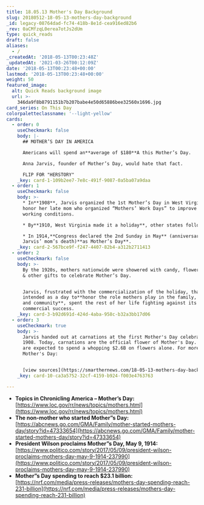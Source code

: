 ```yaml
---
title: 18.05.13 Mother's Day Background
slug: 20180512-18-05-13-mothers-day-background
_id: legacy-08764dad-fc74-418b-8e1d-cea916ed82b6
_rev: 0aCMfzqL0erea7otJs2dUm
type: quick_reads
draft: false
aliases:
  - /
_createdAt: '2018-05-13T00:23:48Z'
_updatedAt: '2021-03-26T00:12:09Z'
date: '2018-05-13T00:23:48+00:00'
lastmod: '2018-05-13T00:23:48+00:00'
weight: 50
featured_image:
  alt: Quick Reads background image
  url: >-
    346da9f8b8791151b7b207babe4e50d65886bee32560x1696.jpg
card_series: On This Day
colorpaletteclassname: '--light-yellow'
cards:
  - order: 0
    useCheckmark: false
    body: |-
      ## MOTHER’S DAY IN AMERICA

      Americans will spend an**average of $180**A this Mother’s Day.

      Anna Jarvis, founder of Mother’s Day, would hate that fact.

      FLIP FOR "HERSTORY"
    _key: card-1-109b2ee7-7e8c-491f-9087-0a5ba07a9daa
  - order: 1
    useCheckmark: false
    body: >-
      * In**1908**, Jarvis organized the 1st Mother’s Day in West Virginia to
      honor her late mom who organized “Mothers’ Work Days” to improve women’s
      working conditions.

      * By**1910, West Virginia made it a holiday**, other states followed.

      * In 1914,**Congress declared the 2nd Sunday in May** (anniversary of
      Jarvis’ mom’s death)**as Mother’s Day**.
    _key: card-2-567bce9f-f247-4407-82b4-a312b2711413
  - order: 2
    useCheckmark: false
    body: >-
      By the 1920s, mothers nationwide were showered with candy, flowers, cards,
      & other gifts to celebrate Mother’s Day.


      Jarvis, frustrated with the commercialization of the holiday, that she
      intended as a day to**honor the role mothers play in the family, church,
      and community**, spent the rest of her life fighting against its
      commercial success.
    _key: card-3-b92d691d-424d-4aba-958c-b32a3bb17d06
  - order: 3
    useCheckmark: true
    body: >-
      Jarvis handed out at carnations at the first Mother's Day celebration in
      1908. Today, carnations are the official flower of Mother's Day. Americans
      are expected to spend a whopping $2.6B on flowers alone. For more on
      Mother's Day:


      [view sources](https://smarthernews.com/18-05-13-mothers-day-background/)
    _key: card-10-ca3a5752-32cf-4159-b924-f003e4763763

---
```

* **Topics in Chronicling America – Mother’s Day:** [https://www.loc.gov/rr/news/topics/mothers.html](https://www.loc.gov/rr/news/topics/mothers.html)
* **The non-mother who started Mother”s Day:** [https://abcnews.go.com/GMA/Family/mother-started-mothers-day/story?id=47333654](https://abcnews.go.com/GMA/Family/mother-started-mothers-day/story?id=47333654)
* **President Wilson proclaims Mother”s Day, May 9, 1914:** [https://www.politico.com/story/2017/05/09/president-wilson-proclaims-mothers-day-may-9-1914-237990](https://www.politico.com/story/2017/05/09/president-wilson-proclaims-mothers-day-may-9-1914-237990)
* **Mother”s Day spending to reach $23.1 billion:** [https://nrf.com/media/press-releases/mothers-day-spending-reach-231-billion](https://nrf.com/media/press-releases/mothers-day-spending-reach-231-billion)
